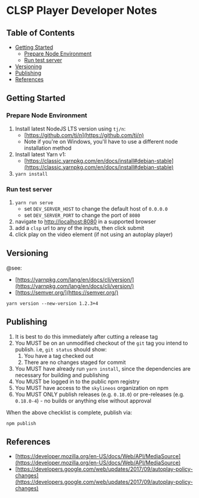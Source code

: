 # CLSP Player Developer Notes <!-- omit in toc -->


## Table of Contents <!-- omit in toc -->

- [Getting Started](#getting-started)
    - [Prepare Node Environment](#prepare-node-environment)
    - [Run test server](#run-test-server)
- [Versioning](#versioning)
- [Publishing](#publishing)
- [References](#references)


## Getting Started

### Prepare Node Environment

1. Install latest NodeJS LTS version using `tj/n`:
    * [https://github.com/tj/n](https://github.com/tj/n)
    * Note if you're on Windows, you'll have to use a different node installation method
1. Install latest Yarn v1:
    * [https://classic.yarnpkg.com/en/docs/install#debian-stable](https://classic.yarnpkg.com/en/docs/install#debian-stable)
1. `yarn install`

### Run test server

1. `yarn run serve`
    * set `DEV_SERVER_HOST` to change the default host of `0.0.0.0`
    * set `DEV_SERVER_PORT` to change the port of `8080`
1. navigate to [http://localhost:8080](http://localhost:8080) in a supported browser
1. add a `clsp` url to any of the inputs, then click submit
1. click play on the video element (if not using an autoplay player)


## Versioning

@see:

* [https://yarnpkg.com/lang/en/docs/cli/version/](https://yarnpkg.com/lang/en/docs/cli/version/)
* [https://semver.org/](https://semver.org/)

```
yarn version --new-version 1.2.3+4
```

## Publishing

1. It is best to do this immediately after cutting a release tag
1. You MUST be on an unmodified checkout of the `git` tag you intend to publish.  i.e, `git status` should show:
    1. You have a tag checked out
    1. There are no changes staged for commit
1. You MUST have already run `yarn install`, since the dependencies are necessary for building and publishing
1. You MUST be logged in to the public npm registry
1. You MUST have access to the `skylineos` organization on npm
1. You MUST ONLY publish releases (e.g. `0.18.0`) or pre-releases (e.g. `0.18.0-4`) - no builds or anything else without approval

When the above checklist is complete, publish via:

```
npm publish
```


## References

* [https://developer.mozilla.org/en-US/docs/Web/API/MediaSource](https://developer.mozilla.org/en-US/docs/Web/API/MediaSource)
* [https://developers.google.com/web/updates/2017/09/autoplay-policy-changes](https://developers.google.com/web/updates/2017/09/autoplay-policy-changes)
